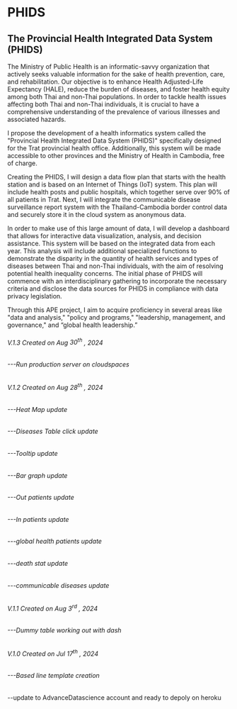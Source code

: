 # PHIDS

## The Provincial Health Integrated Data System (PHIDS)

The Ministry of Public Health is an informatic-savvy organization that actively seeks valuable information for the sake of health prevention, care, and rehabilitation. Our objective is to enhance Health Adjusted-Life Expectancy (HALE), reduce the burden of diseases, and foster health equity among both Thai and non-Thai populations. In order to tackle health issues affecting both Thai and non-Thai individuals, it is crucial to have a comprehensive understanding of the prevalence of various illnesses and associated hazards.

I propose the development of a health informatics system called the "Provincial Health Integrated Data System (PHIDS)" specifically designed for the Trat provincial health office. Additionally, this system will be made accessible to other provinces and the Ministry of Health in Cambodia, free of charge.

Creating the PHIDS, I will design a data flow plan that starts with the health station and is based on an Internet of Things (IoT) system. This plan will include health posts and public hospitals, which together serve over 90% of all patients in Trat. Next, I will integrate the communicable disease surveillance report system with the Thailand-Cambodia border control data and securely store it in the cloud system as anonymous data.

In order to make use of this large amount of data, I will develop a dashboard that allows for interactive data visualization, analysis, and decision assistance. This system will be based on the integrated data from each year. This analysis will include additional specialized functions to demonstrate the disparity in the quantity of health services and types of diseases between Thai and non-Thai individuals, with the aim of resolving potential health inequality concerns. The initial phase of PHIDS will commence with an interdisciplinary gathering to incorporate the necessary criteria and disclose the data sources for PHIDS in compliance with data privacy legislation.

Through this APE project, I aim to acquire proficiency in several areas like "data and analysis," "policy and programs," "leadership, management, and governance," and “global health leadership.”

###### V.1.3 Created on Aug $30^{th}$ , 2024
###### ---Run production server on cloudspaces 
###### V.1.2 Created on Aug $28^{th}$ , 2024
###### ---Heat Map update 
###### ---Diseases Table click update 
###### ---Tooltip update 
###### ---Bar graph update 
###### ---Out patients update 
###### ---In patients update 
###### ---global health patients update 
###### ---death stat update 
###### ---communicable diseases update

###### V.1.1 Created on Aug $3^{rd}$ , 2024 
###### ---Dummy table working out with dash

###### V.1.0 Created on Jul $17^{th}$ , 2024
###### ---Based line template creation
--update to AdvanceDatascience account and ready to depoly on heroku
